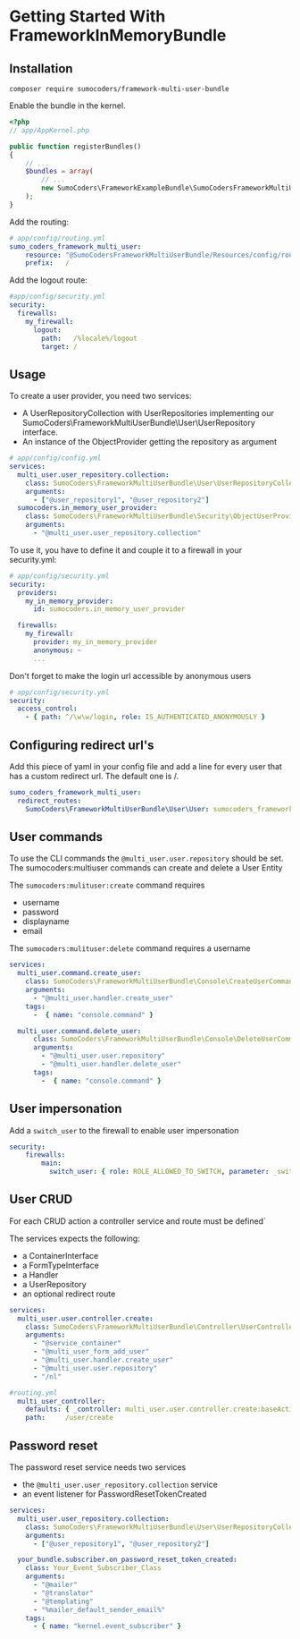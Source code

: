 # Getting Started With FrameworkInMemoryBundle


## Installation

    composer require sumocoders/framework-multi-user-bundle

Enable the bundle in the kernel.

```php
<?php
// app/AppKernel.php

public function registerBundles()
{
    // ...
    $bundles = array(
        // ...
        new SumoCoders\FrameworkExampleBundle\SumoCodersFrameworkMultiUserBundle(),
    );
}
```

Add the routing:

```yaml
# app/config/routing.yml
sumo_coders_framework_multi_user:
    resource: "@SumoCodersFrameworkMultiUserBundle/Resources/config/routing.yml"
    prefix:   /
```

Add the logout route:

```yaml
#app/config/security.yml
security:
  firewalls:
    my_firewall:
      logout:
        path:   /%locale%/logout
        target: /
```

## Usage

To create a user provider, you need two services:

* A UserRepositoryCollection with UserRepositories implementing our
SumoCoders\FrameworkMultiUserBundle\User\UserRepository interface.
* An instance of the ObjectProvider getting the repository as argument

```yaml
# app/config/config.yml
services:
  multi_user.user_repository.collection:
    class: SumoCoders\FrameworkMultiUserBundle\User\UserRepositoryCollection
    arguments:
      - ["@user_repository1", "@user_repository2"]
  sumocoders.in_memory_user_provider:
    class: SumoCoders\FrameworkMultiUserBundle\Security\ObjectUserProvider
    arguments:
      - "@multi_user.user_repository.collection"
```

To use it, you have to define it and couple it to a firewall in your security.yml:

```yaml
# app/config/security.yml
security:
  providers:
    my_in_memory_provider:
      id: sumocoders.in_memory_user_provider

  firewalls:
    my_firewall:
      provider: my_in_memory_provider
      anonymous: ~
      ...
```

Don't forget to make the login url accessible by anonymous users

```yaml
# app/config/security.yml
security:
  access_control:
    - { path: ^/\w\w/login, role: IS_AUTHENTICATED_ANONYMOUSLY }
```

## Configuring redirect url's

Add this piece of yaml in your config file and add a line for every user that has
a custom redirect url. The default one is /.

```yaml
sumo_coders_framework_multi_user:
  redirect_routes:
    SumoCoders\FrameworkMultiUserBundle\User\User: sumocoders_frameworkexample_bootstrap_carousel
```

## User commands

To use the CLI commands the `@multi_user.user.repository` should be set.
The sumocoders:multiuser commands can create and delete a User Entity

The `sumocoders:mulituser:create` command requires
* username
* password
* displayname
* email

The `sumocoders:mulituser:delete` command requires a username

```yaml
services:
  multi_user.command.create_user:
    class: SumoCoders\FrameworkMultiUserBundle\Console\CreateUserCommand
    arguments:
      - "@multi_user.handler.create_user"
    tags:
      -  { name: "console.command" }

  multi_user.command.delete_user:
      class: SumoCoders\FrameworkMultiUserBundle\Console\DeleteUserCommand
      arguments:
        - "@multi_user.user.repository"
        - "@multi_user.handler.delete_user"
      tags:
        -  { name: "console.command" }
```

## User impersonation

Add a `switch_user` to the firewall to enable user impersonation

```yaml
security:
    firewalls:
        main:
          switch_user: { role: ROLE_ALLOWED_TO_SWITCH, parameter: _switch_user }
```

## User CRUD

For each CRUD action a controller service and route must be defined`

The services expects the following:
* a ContainerInterface
* a FormTypeInterface
* a Handler
* a UserRepository
* an optional redirect route

```yaml
services:
  multi_user.user.controller.create:
    class: SumoCoders\FrameworkMultiUserBundle\Controller\UserController
    arguments:
      - "@service_container"
      - "@multi_user_form_add_user"
      - "@multi_user.handler.create_user"
      - "@multi_user.user.repository"
      - "/nl"
```
```yaml
#routing.yml
  multi_user_controller:
    defaults: { _controller: multi_user.user.controller.create:baseAction}
    path:     /user/create
```

## Password reset

The password reset service needs two services

* the `@multi_user.user_repository.collection` service
* an event listener for PasswordResetTokenCreated

```yaml
services:
  multi_user.user_repository.collection:
    class: SumoCoders\FrameworkMultiUserBundle\User\UserRepositoryCollection
    arguments:
      - ["@user_repository1", "@user_repository2"]

  your_bundle.subscriber.on_password_reset_token_created:
    class: Your_Event_Subscriber_Class
    arguments:
      - "@mailer"
      - "@translator"
      - "@templating"
      - "%mailer_default_sender_email%"
    tags:
      - { name: "kernel.event_subscriber" }
```
